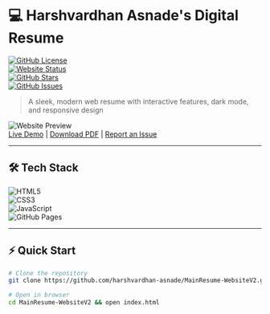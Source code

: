 # 💻 Harshvardhan Asnade's Digital Resume

[![GitHub License](https://img.shields.io/github/license/harshvardhan-asnade/MainResume-WebsiteV2?style=flat&color=blue)](https://github.com/harshvardhan-asnade/MainResume-WebsiteV2/blob/main/LICENSE)  
[![Website Status](https://img.shields.io/website?style=flat&url=https%3A%2F%2Fharshvardhan-asnade.github.io%2FMainResume-WebsiteV2%2F)](https://harshvardhan-asnade.github.io/MainResume-WebsiteV2/)  
[![GitHub Stars](https://img.shields.io/github/stars/harshvardhan-asnade/MainResume-WebsiteV2?style=flat&color=yellow)](https://github.com/harshvardhan-asnade/MainResume-WebsiteV2/stargazers)  
[![GitHub Issues](https://img.shields.io/github/issues/harshvardhan-asnade/MainResume-WebsiteV2?style=flat&color=red)](https://github.com/harshvardhan-asnade/MainResume-WebsiteV2/issues)  

> A sleek, modern web resume with interactive features, dark mode, and responsive design

![Website Preview](https://harshvardhan-asnade.github.io/MainResume-WebsiteV2/assets/images/website-screenshot.png)  
[Live Demo](https://harshvardhan-asnade.github.io/MainResume-WebsiteV2/) | [Download PDF](https://example.com/resume.pdf) | [Report an Issue](https://github.com/harshvardhan-asnade/MainResume-WebsiteV2/issues)

---

 

## 🛠️ Tech Stack

![HTML5](https://img.shields.io/badge/-HTML5-E34F26?style=flat&logo=html5&logoColor=white)  
![CSS3](https://img.shields.io/badge/-CSS3-1572B6?style=flat&logo=css3&logoColor=white)  
![JavaScript](https://img.shields.io/badge/-JavaScript-F7DF1E?style=flat&logo=javascript&logoColor=black)  
![GitHub Pages](https://img.shields.io/badge/-GitHub%20Pages-222222?style=flat&logo=githubpages&logoColor=white)  

---

## ⚡ Quick Start

```bash
# Clone the repository
git clone https://github.com/harshvardhan-asnade/MainResume-WebsiteV2.git

# Open in browser
cd MainResume-WebsiteV2 && open index.html
